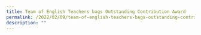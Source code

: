 ```yaml
---
title: Team of English Teachers bags Outstanding Contribution Award
permalink: /2022/02/09/team-of-english-teachers-bags-outstanding-contribution-award/
description: ""
---
```

